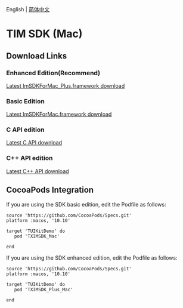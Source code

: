English | [简体中文](./README.md)

# TIM SDK (Mac)

## Download Links

### Enhanced Edition(Recommend)
[Latest ImSDKForMac_Plus.framework download](https://sdk-im-1252463788.cos.ap-hongkong.myqcloud.com/download/plus/6.2.2363/ImSDKForMac_Plus_6.2.2363.framework.zip)

### Basic Edition
[Latest ImSDKForMac.framework download](https://im.sdk.qcloud.com/download/standard/5.1.62/TIM_SDK_Mac_latest_framework.zip)

### C API edition
[Latest C API download](https://im.sdk.cloud.tencent.cn/download/plus/6.2.2363/cross_platform/ImSDK_Mac_C_6.2.2371.framework.zip)

### C++ API edition
[Latest C++ API download](https://im.sdk.cloud.tencent.cn/download/plus/6.2.2363/cross_platform/ImSDK_Mac_CPP_6.2.2371.framework.zip)

## CocoaPods Integration
If you are using the SDK basic edition, edit the Podfile as follows:

```
source 'https://github.com/CocoaPods/Specs.git'
platform :macos, '10.10'

target 'TUIKitDemo' do
   pod 'TXIMSDK_Mac'

end

```

If you are using the SDK enhanced edition, edit the Podfile as follows:

```
source 'https://github.com/CocoaPods/Specs.git'
platform :macos, '10.10'

target 'TUIKitDemo' do
   pod 'TXIMSDK_Plus_Mac'

end

```
